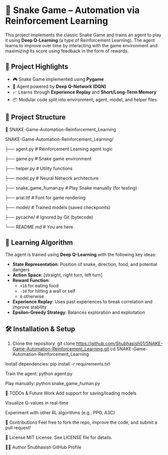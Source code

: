 # 🐍 Snake Game – Automation via Reinforcement Learning

This project implements the classic Snake Game and trains an agent to play it using **Deep Q-Learning** (a type of Reinforcement Learning). The agent learns to improve over time by interacting with the game environment and maximizing its score using feedback in the form of rewards.


## 🚀 Project Highlights

- 🎮 Snake Game implemented using **Pygame**
- 🧠 Agent powered by **Deep Q-Network (DQN)**
- 📈 Learns through **Experience Replay** and **Short/Long-Term Memory**
- 📦 Modular code split into environment, agent, model, and helper files


## 🧱 Project Structure

📁 SNAKE-Game-Automation-Reinforcement_Learning

SNAKE-Game-Automation-Reinforcement_Learning/

├── agent.py # Reinforcement Learning agent logic

├── game.py # Snake game environment

├── helper.py # Utility functions

├── model.py # Neural Network architecture

├── snake_game_human.py # Play Snake manually (for testing)

├── arial.ttf # Font for game rendering

├── model/ # Trained models (saved checkpoints)

├── pycache/ # Ignored by Git (bytecode)

└── README.md # You are here


## 🧠 Learning Algorithm

The agent is trained using **Deep Q-Learning** with the following key ideas:

- **State Representation**: Position of snake, direction, food, and potential dangers
- **Action Space**: [straight, right turn, left turn]
- **Reward Function**:
  - `+10` for eating food  
  - `-10` for hitting a wall or self  
  - `0` otherwise
- **Experience Replay**: Uses past experiences to break correlation and improve stability
- **Epsilon-Greedy Strategy**: Balances exploration and exploitation


## 🛠️ Installation & Setup

1. Clone the repository:
   git clone https://github.com/Shubhasish01/SNAKE-Game-Automation-Reinforcement_Learning.git
   cd SNAKE-Game-Automation-Reinforcement_Learning
   
Install dependencies:
pip install -r requirements.txt

Train the agent:
python agent.py

Play manually:
python snake_game_human.py

📌 TODOs & Future Work
 Add support for saving/loading models

 Visualize Q-values in real-time

 Experiment with other RL algorithms (e.g., PPO, A3C)

🤝 Contributions
Feel free to fork the repo, improve the code, and submit a pull request!

📜 License
MIT License. See LICENSE file for details.

🙋‍♂️ Author
Shubhasish
GitHub Profile
